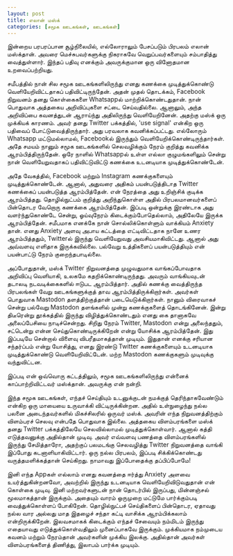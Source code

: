 ```yaml
---
layout: post
title: எலான் மஸ்க்
categories: [சமூக ஊடகங்கள், ஊடகங்கள்]
---
```


இன்றைய பரபரப்பான சூழ்நிலையில், எல்லோராலும் பேசப்படும் பிரபலம் எலான் மஸ்க்தான். அவரை மெச்சுபவர்களுக்கு நிகராகவே வெறுப்பவர்களையும் சம்பாதித்து வைத்துள்ளார். இந்தப் பதிவு எனக்கும் அவருக்குமான ஒரு வினோதமான உறவைப்பற்றியது.

சமீபத்தில் நான் சில சமூக ஊடகங்களிலிருந்து எனது கணக்கை முடித்துக்கொண்டு வெளியேறிவிட்டதாகப் பதிவிட்டிருந்தேன். அதன் முதல் தொடக்கம், Facebook நிறுவனம் தனது கொள்கைகளை Whatsappல் மாற்றிக்கொண்டதுதான். நான் பொதுவாக அத்தகைய அறிவிப்புகளை சட்டை செய்வதில்லை. ஆனாலும், அந்த அறிவிப்பை கவனத்துடன் ஆராய்ந்து அதிலிருந்து வெளியேறினேன். அதற்கு மஸ்க் ஒரு முக்கியக் காரணம். அவர் தனது Twitter பக்கத்தில், 'use signal' என்கிற ஒரு பதிவைப் போட்டுவைத்திருந்தார். அது பரவலாக கவனிக்கப்பட்டது. எல்லோரும் Whatsapp மட்டுமல்லாமல், Facebookல் இருந்தும் வெளியேறிக்கொண்டிருந்தார்கள். அதே சமயம் நானும் சமூக ஊடகங்களில் செலவழிக்கும் நேரம் குறித்து கவனிக்க ஆரம்பித்திருந்தேன். ஒரே நாளில் Whatsappல் உள்ள எல்லா குழுமங்களிலும் சென்று நான் வெளியேறுவதாகப் பதிவிட்டுவிட்டு கணக்கை உடனடியாக முடித்துக்கொண்டேன்.

அதே வேகத்தில், Facebook மற்றும் Instagram கணக்குகளையும் முடித்துக்கொண்டேன். ஆனால், அதுவரை அதிகம் பயன்படுத்திடாத Twitter கணக்கைப் பயன்படுத்த ஆரம்பித்தேன். என் நேரத்தை அது உறிஞ்சிக் குடிக்க ஆரம்பித்தது. தொழில்நுட்பம் குறித்து அறிந்துகொள்ள அதில் பிரபலமானவர்களைப் பின்தொடர வேறொரு கணக்கை ஆரம்பித்தேன். இப்படி ஒன்றுக்கு இரண்டாக அது வளர்ந்துகொண்டே சென்று, ஓய்வுநேரம் கிடைக்கும்போதெல்லாம், அதிலேயே இருக்க ஆரம்பித்தேன். சமீபமாக எனக்கே நான் சொல்லிக்கொள்ளும் வாக்கியம் Anxiety தான். எனது Anxiety அளவு அபாய கட்டத்தை எட்டிவிட்டதாக நானே உணர ஆரம்பித்ததும், Twitterல் இருந்து வெளியேறுவது அவசியமாகிவிட்டது. ஆனால் அது அவ்வளவு எளிதாக இருக்கவில்லை. பல்வேறு உத்திகளைப் பயன்படுத்தியும் என் பயன்பாட்டு நேரம் குறைந்தபாடில்லை.

அப்போதுதான், மஸ்க் Twitter நிறுவனத்தை முழுவதுமாக வாங்கப்போவதாக அறிவிப்பு வெளியாகி, உலகமே கதறிக்கொண்டிருந்தது. அவரும் வாங்கியவுடன் தடாலடி நடவடிக்கைகளில் ஈடுபட ஆரம்பித்தார். அதில் கணக்கு வைத்திருந்த பிரபலங்கள் வேறு ஊடகங்களுக்குத் தாவ ஆரம்பித்திருக்கிறார்கள். அவர்கள் பொதுவாக Mastodon தளத்திற்குத்தான் படையெடுக்கிறார்கள். நானும் விரைவாகச் சென்று பல்வேறு Mastodon தளங்களில் முன்று கணக்குகளைத் தொடங்கினேன். இன்று திடீரென்று தூக்கத்தில் இருந்து விழித்துக்கொண்டதும் எனது கை தானாகவே அலைப்பேசியை நாடிச்சென்றது. சிறிது நேரம் Twitter, Mastodon என்று அலைந்ததும், சட்டென்று என்ன செய்துகொண்டிருக்கிறேன் என்று யோசிக்க ஆரம்பித்தேன். இது இப்படியே சென்றால் விளைவு விபரீதமாகத்தான் முடியும். இதுதான் எனக்கு சரியான சந்தர்ப்பம் என்று யோசித்து, எனது இரண்டு Twitter கணக்குகளையும் உடனடியாக முடித்துக்கொண்டு வெளியேறிவிட்டேன். மற்ற Mastodon கணக்குகளும் முடிவுக்கு வந்துவிட்டன. 

இப்படி என் ஒவ்வொரு கட்டத்திலும், சமூக ஊடகங்களிலிருந்து என்னைக் காப்பாற்றிவிட்டவர் மஸ்க்தான். அவருக்கு என் நன்றி.

இந்த சமூக ஊடகங்கள், எந்தச் செய்தியும் உடனுக்குடன் நமக்குத் தெரிந்தாகவேண்டும் என்கிற ஒரு மாயையை உருவாக்கி விட்டிருக்கின்றன. அதில் உள்நுழைந்து நல்ல பலனை அடைந்தவர்களில் மிகச்சிலரில் ஒருவர் மஸ்க். அவரின் எந்த நிறுவனத்திற்கும் விளம்பரச் செலவு என்பதே பொதுவாக இல்லை. அத்தகைய விளம்பரங்களை மஸ்க் தனது Twitter பக்கத்திலேயே செலவில்லாமல் முடித்துக்கொள்வார்.  ஆனால் கத்தி எடுத்தவனுக்கு அதில்தான் முடிவு. அவர் எவ்வளவு பணத்தை விளம்பரங்களில் இருந்து சேமித்தாரோ, அதற்குப் பலமடங்கு செலவழித்து Twitter நிறுவனத்தை வாங்கி இப்போது கடனாளியாகிவிட்டார்.  ஒரு நல்ல பிரபலம், இப்படி சிக்கிக்கொண்டது வருத்தமளிக்கத்தான் செய்கிறது. நாமாவது இப்போதைக்கு தப்பிப்போமே!

இனி எந்த Appகள் எல்லாம் எனது கவனத்தை ஈர்த்து Anxiety அளவை உயர்த்துகின்றனவோ, அவற்றில் இருந்து உடனடியாக வெளியேறிவிடுவதுதான் என் கொள்கை முடிவு. இனி மற்றவர்களுடன் நான் தொடர்பில் இருப்பது, மின்னஞ்சல் மூலமாகத்தான் இருக்கும். அதையும் வாரம் ஒருமுறை மட்டுமே பார்க்கும்படி வைத்துக்கொள்ளப் போகிறேன். தொழில்நுட்பச் செய்திகளைப் பின்தொடர, ஏதாவது நல்ல வார அல்லது மாத இதழைச் சந்தா கட்டி வாசிக்க ஆரம்பிக்கலாம் என்றிருக்கிறேன். இலவசமாகக் கிடைக்கும் எந்தச் சேவையும் நம்மிடம் இருந்து எதையாவது எடுத்துக்கொள்வதிலும் முனைப்பாகவே இருக்கும். முக்கியமாக நம்முடைய கவனம் மற்றும் நேரம்தான் அவர்களின் முக்கிய இலக்கு. அதில்தான் அவர்கள் விளம்பரங்களைத் திணித்து, இலாபம் பார்க்க முடியும்.
